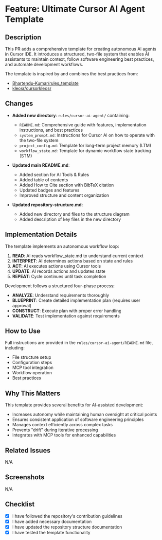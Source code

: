 # Feature: Ultimate Cursor AI Agent Template

## Description

This PR adds a comprehensive template for creating autonomous AI agents in Cursor IDE. It introduces a structured, two-file system that enables AI assistants to maintain context, follow software engineering best practices, and automate development workflows.

The template is inspired by and combines the best practices from:
- [Bhartendu-Kumar/rules_template](https://github.com/Bhartendu-Kumar/rules_template)
- [kleosr/cursorkleosr](https://github.com/kleosr/cursorkleosr)

## Changes

- **Added new directory**: `rules/cursor-ai-agent/` containing:
  - `README.md`: Comprehensive guide with features, implementation instructions, and best practices
  - `system_prompt.md`: Instructions for Cursor AI on how to operate with the two-file system
  - `project_config.md`: Template for long-term project memory (LTM)
  - `workflow_state.md`: Template for dynamic workflow state tracking (STM)

- **Updated main README.md**:
  - Added section for AI Tools & Rules
  - Added table of contents
  - Added How to Cite section with BibTeX citation
  - Updated badges and features
  - Improved structure and content organization

- **Updated repository-structure.md**:
  - Added new directory and files to the structure diagram
  - Added description of key files in the new directory

## Implementation Details

The template implements an autonomous workflow loop:
1. **READ**: AI reads workflow_state.md to understand current context
2. **INTERPRET**: AI determines actions based on state and rules
3. **ACT**: AI executes actions using Cursor tools
4. **UPDATE**: AI records actions and updates state
5. **REPEAT**: Cycle continues until task completion

Development follows a structured four-phase process:
- **ANALYZE**: Understand requirements thoroughly
- **BLUEPRINT**: Create detailed implementation plan (requires user approval)
- **CONSTRUCT**: Execute plan with proper error handling
- **VALIDATE**: Test implementation against requirements

## How to Use

Full instructions are provided in the `rules/cursor-ai-agent/README.md` file, including:
- File structure setup
- Configuration steps
- MCP tool integration
- Workflow operation
- Best practices

## Why This Matters

This template provides several benefits for AI-assisted development:
- Increases autonomy while maintaining human oversight at critical points
- Ensures consistent application of software engineering principles
- Manages context efficiently across complex tasks
- Prevents "drift" during iterative processing
- Integrates with MCP tools for enhanced capabilities

## Related Issues

N/A

## Screenshots

N/A

## Checklist
- [x] I have followed the repository's contribution guidelines
- [x] I have added necessary documentation
- [x] I have updated the repository structure documentation
- [x] I have tested the template functionality
